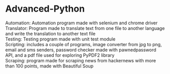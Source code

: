 # Advanced-Python

Automation: Automation program made with selenium and chrome driver \
Translator: Program made to translate text from one file to another language and write the translation to another text file \
Testing: Testing program made with unit test module \
Scripting: includes a couple of programs, image converter from jpg to png, email and sms senders, password checker made with pawnedpassword API, and a pdf file used for exploring PyPDF2 library \
Scraping: program made for scraping news from hackernews with more than 100 points, made with Beautiful Soup
